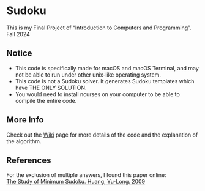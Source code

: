 # Sudoku
This is my Final Project of “Introduction to Computers and Programming”. Fall 2024

## Notice
- This code is specifically made for macOS and macOS Terminal, and may not be able to run under other unix-like operating system.
- This code is not a Sudoku solver. It generates Sudoku templates which have THE ONLY SOLUTION.
- You would need to install ncurses on your computer to be able to compile the entire code.

## More Info
Check out the [Wiki](https://github.com/cookieeikooc/Sudoku/wiki) page for more details of the code and the explanation of the algorithm.

## References
For the exclusion of multiple answers, I found this paper online:  
[The Study of Minimum Sudoku. Huang, Yu-Long. 2009](https://hdl.handle.net/11296/upqb43)
